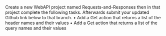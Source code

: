 Create a new WebAPI project named Requests-and-Responses then in that project complete the following tasks. Afterwards submit your updated Github link below to that branch.
•	Add a Get action that returns a list of the header names and their values
•	Add a Get action that returns a list of the query names and their values

